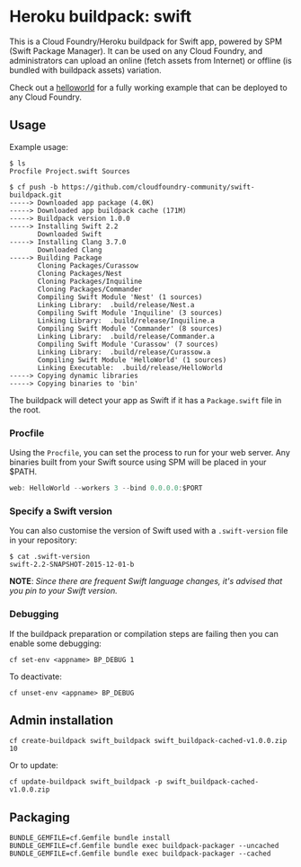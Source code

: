Heroku buildpack: swift
=======================

This is a Cloud Foundry/Heroku buildpack for Swift app, powered by SPM (Swift Package Manager). It can be used on any Cloud Foundry, and administrators can upload an online (fetch assets from Internet) or offline (is bundled with buildpack assets) variation.

Check out a [helloworld](https://github.com/kylef/Curassow-example-helloworld) for a fully working example that can be deployed to any Cloud Foundry.

Usage
-----

Example usage:

```shell
$ ls
Procfile Project.swift Sources

$ cf push -b https://github.com/cloudfoundry-community/swift-buildpack.git
-----> Downloaded app package (4.0K)
-----> Downloaded app buildpack cache (171M)
-----> Buildpack version 1.0.0
-----> Installing Swift 2.2
       Downloaded Swift
-----> Installing Clang 3.7.0
       Downloaded Clang
-----> Building Package
       Cloning Packages/Curassow
       Cloning Packages/Nest
       Cloning Packages/Inquiline
       Cloning Packages/Commander
       Compiling Swift Module 'Nest' (1 sources)
       Linking Library:  .build/release/Nest.a
       Compiling Swift Module 'Inquiline' (3 sources)
       Linking Library:  .build/release/Inquiline.a
       Compiling Swift Module 'Commander' (8 sources)
       Linking Library:  .build/release/Commander.a
       Compiling Swift Module 'Curassow' (7 sources)
       Linking Library:  .build/release/Curassow.a
       Compiling Swift Module 'HelloWorld' (1 sources)
       Linking Executable:  .build/release/HelloWorld
-----> Copying dynamic libraries
-----> Copying binaries to 'bin'
```

The buildpack will detect your app as Swift if it has a `Package.swift` file in the root.

### Procfile

Using the `Procfile`, you can set the process to run for your web server. Any binaries built from your Swift source using SPM will be placed in your $PATH.

```swift
web: HelloWorld --workers 3 --bind 0.0.0.0:$PORT
```

### Specify a Swift version

You can also customise the version of Swift used with a `.swift-version` file in your repository:

```shell
$ cat .swift-version
swift-2.2-SNAPSHOT-2015-12-01-b
```

**NOTE**: *Since there are frequent Swift language changes, it's advised that you pin to your Swift version.*

### Debugging

If the buildpack preparation or compilation steps are failing then you can enable some debugging:

```
cf set-env <appname> BP_DEBUG 1
```

To deactivate:

```
cf unset-env <appname> BP_DEBUG
```

Admin installation
------------------

```
cf create-buildpack swift_buildpack swift_buildpack-cached-v1.0.0.zip 10
```

Or to update:

```
cf update-buildpack swift_buildpack -p swift_buildpack-cached-v1.0.0.zip
```

Packaging
---------

```
BUNDLE_GEMFILE=cf.Gemfile bundle install
BUNDLE_GEMFILE=cf.Gemfile bundle exec buildpack-packager --uncached
BUNDLE_GEMFILE=cf.Gemfile bundle exec buildpack-packager --cached
```
